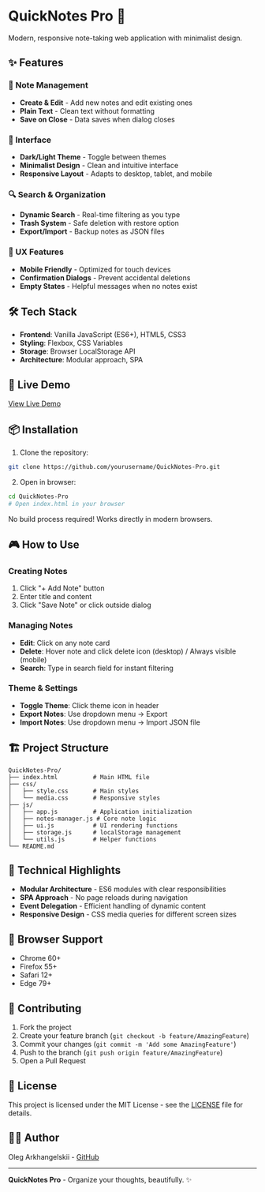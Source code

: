# QuickNotes Pro 📝

Modern, responsive note-taking web application with minimalist design.

## ✨ Features

### 📝 Note Management

- **Create & Edit** - Add new notes and edit existing ones
- **Plain Text** - Clean text without formatting
- **Save on Close** - Data saves when dialog closes

### 🎨 Interface

- **Dark/Light Theme** - Toggle between themes
- **Minimalist Design** - Clean and intuitive interface  
- **Responsive Layout** - Adapts to desktop, tablet, and mobile

### 🔍 Search & Organization

- **Dynamic Search** - Real-time filtering as you type
- **Trash System** - Safe deletion with restore option
- **Export/Import** - Backup notes as JSON files

### 📱 UX Features

- **Mobile Friendly** - Optimized for touch devices
- **Confirmation Dialogs** - Prevent accidental deletions
- **Empty States** - Helpful messages when no notes exist
  


## 🛠️ Tech Stack

- **Frontend**: Vanilla JavaScript (ES6+), HTML5, CSS3
- **Styling**: Flexbox, CSS Variables
- **Storage**: Browser LocalStorage API
- **Architecture**: Modular approach, SPA

## 🚀 Live Demo
[View Live Demo](https://gelo722.github.io/QuickNotes-Pro/) 

## 📦 Installation

1. Clone the repository:

```bash
git clone https://github.com/yourusername/QuickNotes-Pro.git
```

2. Open in browser:

```bash
cd QuickNotes-Pro
# Open index.html in your browser
```

No build process required! Works directly in modern browsers.

## 🎮 How to Use

### Creating Notes

1. Click "+ Add Note" button
2. Enter title and content
3. Click "Save Note" or click outside dialog

### Managing Notes

- **Edit**: Click on any note card
- **Delete**: Hover note and click delete icon (desktop) / Always visible (mobile)
- **Search**: Type in search field for instant filtering

### Theme & Settings

- **Toggle Theme**: Click theme icon in header
- **Export Notes**: Use dropdown menu → Export
- **Import Notes**: Use dropdown menu → Import JSON file

## 🏗️ Project Structure

```
QuickNotes-Pro/
├── index.html          # Main HTML file
├── css/
│   ├── style.css       # Main styles
│   └── media.css       # Responsive styles
├── js/
│   ├── app.js          # Application initialization
│   ├── notes-manager.js # Core note logic
│   ├── ui.js           # UI rendering functions
│   ├── storage.js      # localStorage management
│   └── utils.js        # Helper functions
└── README.md
```

## 🔧 Technical Highlights

- **Modular Architecture** - ES6 modules with clear responsibilities
- **SPA Approach** - No page reloads during navigation  
- **Event Delegation** - Efficient handling of dynamic content
- **Responsive Design** - CSS media queries for different screen sizes

## 📱 Browser Support

- Chrome 60+
- Firefox 55+
- Safari 12+
- Edge 79+

## 🤝 Contributing

1. Fork the project
2. Create your feature branch (`git checkout -b feature/AmazingFeature`)
3. Commit your changes (`git commit -m 'Add some AmazingFeature'`)
4. Push to the branch (`git push origin feature/AmazingFeature`)
5. Open a Pull Request

## 📄 License

This project is licensed under the MIT License - see the [LICENSE](LICENSE) file for details.

## 👨‍💻 Author

Oleg Arkhangelskii - [GitHub](https://github.com/Gelo722)

---

**QuickNotes Pro** - Organize your thoughts, beautifully. ✨
